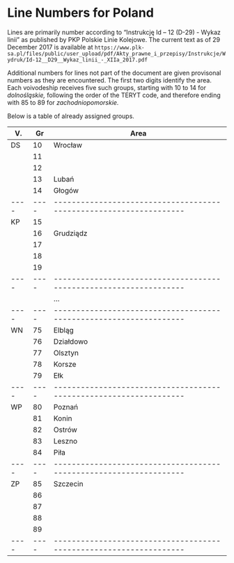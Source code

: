 # Line Numbers for Poland

Lines are primarily number according to “Instrukcję Id – 12 (D-29) - Wykaz
linii” as published by PKP Polskie Linie Kolejowe. The current text as of
29 December 2017 is available at `https://www.plk-sa.pl/files/public/user_upload/pdf/Akty_prawne_i_przepisy/Instrukcje/Wydruk/Id-12__D29__Wykaz_linii_-_XIIa_2017.pdf`

Additional numbers for lines not part of the document are given provisonal
numbers as they are encountered. The first two digits identify the area.
Each voivodeship receives five such groups, starting with 10 to 14 for
_dolnośląskie,_ following the order of the TERYT code, and therefore ending
with 85 to 89 for _zachodniopomorskie._

Below is a table of already assigned groups.

| V. | Gr | Area                                                             |
|----|----|------------------------------------------------------------------|
| DS | 10 | Wrocław                                                          |
|    | 11 |                                                                  |
|    | 12 |                                                                  |
|    | 13 | Lubań                                                            |
|    | 14 | Głogów                                                           |
|----|----|------------------------------------------------------------------|
| KP | 15 |                                                                  |
|    | 16 | Grudziądz                                                        |
|    | 17 |                                                                  |
|    | 18 |                                                                  |
|    | 19 |                                                                  |
|----|----|------------------------------------------------------------------|
|    |    | …                                                                |
|----|----|------------------------------------------------------------------|
| WN | 75 | Elbląg                                                           |
|    | 76 | Działdowo                                                        |
|    | 77 | Olsztyn                                                          |
|    | 78 | Korsze                                                           |
|    | 79 | Ełk                                                              |
|----|----|------------------------------------------------------------------|
| WP | 80 | Poznań                                                           |
|    | 81 | Konin                                                            |
|    | 82 | Ostrów                                                           |
|    | 83 | Leszno                                                           |
|    | 84 | Piła                                                             |
|----|----|------------------------------------------------------------------|
| ZP | 85 | Szczecin                                                         |
|    | 86 |                                                                  |
|    | 87 |                                                                  |
|    | 88 |                                                                  |
|    | 89 |                                                                  |
|----|----|------------------------------------------------------------------|
